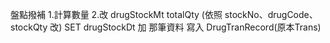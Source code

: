 盤點撥補
1.計算數量
2.改 drugStockMt totalQty (依照 stockNo、drugCode、stockQty 改)
SET
drugStockDt 加 那筆資料
寫入 DrugTranRecord(原本Trans)